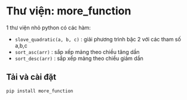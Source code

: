 # Thư viện: more_function

1 thư viện nhỏ python có các hàm:

- `slove_quadratic(a, b, c)` : giải phương trình bậc 2 với các tham số a,b,c
- `sort_asc(arr)` : sắp xếp mảng theo chiều tăng dần
- `sort_desc(arr)` : sắp xếp mảng theo chiều giảm dần

## Tải và cài đặt
```bash
pip install more_function
